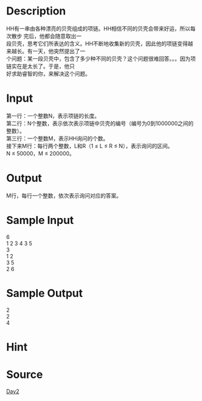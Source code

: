 
# Description

<div class="content"><div>HH有一串由各种漂亮的贝壳组成的项链。HH相信不同的贝壳会带来好运，所以每次散步 完后，他都会随意取出一</div>
<div>段贝壳，思考它们所表达的含义。HH不断地收集新的贝壳，因此他的项链变得越来越长。有一天，他突然提出了一</div>
<div>个问题：某一段贝壳中，包含了多少种不同的贝壳？这个问题很难回答。。。因为项链实在是太长了。于是，他只</div>
<div>好求助睿智的你，来解决这个问题。</div></div>

# Input

<div class="content"><div>第一行：一个整数N，表示项链的长度。 </div>
<div>第二行：N个整数，表示依次表示项链中贝壳的编号（编号为0到1000000之间的整数）。 </div>
<div>第三行：一个整数M，表示HH询问的个数。 </div>
<div>接下来M行：每行两个整数，L和R（1 ≤ L ≤ R ≤ N），表示询问的区间。</div>
<div>N ≤ 50000，M ≤ 200000。</div></div>

# Output

<div class="content"><p>M行，每行一个整数，依次表示询问对应的答案。</p></div>

# Sample Input

<div class="content"><span class="sampledata">6<br/>
1 2 3 4 3 5<br/>
3<br/>
1 2 <br/>
3 5<br/>
2 6<br/>
</span></div>

# Sample Output

<div class="content"><span class="sampledata">2<br/>
2<br/>
4<br/>
</span></div>

# Hint

<div class="content"><p></p></div>

# Source

<div class="content"><p><a href="problemset.php?search=Day2">Day2</a></p></div>

